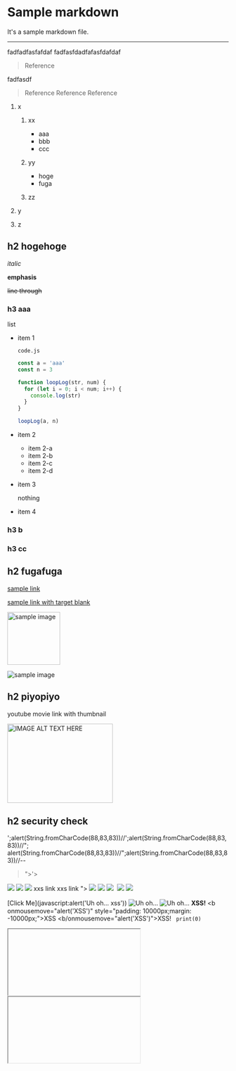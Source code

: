 # Sample markdown

It's a sample markdown file.

---

fadfadfasfafdaf
fadfasfdadfafasfdafdaf

> Reference

fadfasdf

> Reference
> Reference
> Reference

1. x

    1. xx
        - aaa
        - bbb
        - ccc

    2. yy
        * hoge
        * fuga

    3. zz

2. y

3. z

## h2 hogehoge

*italic*

**emphasis**

~~line through~~

### h3 aaa

  list

  * item 1

    `code.js`

    ```js
    const a = 'aaa'
    const n = 3

    function loopLog(str, num) {
      for (let i = 0; i < num; i++) {
        console.log(str)
      }
    }

    loopLog(a, n)
    ```

  * item 2

    * item 2-a
    * item 2-b
    * item 2-c
    * item 2-d

  * item 3

    nothing

  * item 4

### h3 b

### h3 cc


## h2 fugafuga

[sample link](https://avatars3.githubusercontent.com/u/10173918?s=460&u=caebae8e7d279c8f0420a0f20d8ca64d6da53853&v=4)

<a href="https://avatars3.githubusercontent.com/u/10173918?s=460&u=caebae8e7d279c8f0420a0f20d8ca64d6da53853&v=4" target="_blank" rel="noopener noreferer">sample link with target blank</a>

<img src="https://avatars3.githubusercontent.com/u/10173918?s=460&u=caebae8e7d279c8f0420a0f20d8ca64d6da53853&v=4" alt="sample image" width="120">

![sample image](https://avatars3.githubusercontent.com/u/10173918?s=460&u=caebae8e7d279c8f0420a0f20d8ca64d6da53853&v=4)


## h2 piyopiyo

youtube movie link with thumbnail

<a href="http://www.youtube.com/watch?feature=player_embedded&v=x1ci-O_7AWA
" target="_blank" rel="noopener noreferer"><img src="http://img.youtube.com/vi/x1ci-O_7AWA/0.jpg"
alt="IMAGE ALT TEXT HERE" width="240" height="180" /></a>


## h2 security check

<script>alert('xss!')</script>
';alert(String.fromCharCode(88,83,83))//';alert(String.fromCharCode(88,83,83))//";
alert(String.fromCharCode(88,83,83))//";alert(String.fromCharCode(88,83,83))//--
></SCRIPT>">'><SCRIPT>alert(String.fromCharCode(88,83,83))</SCRIPT>
<SCRIPT SRC=http://ha.ckers.org/xss.js></SCRIPT>
<IMG SRC="javascript:alert('XSS');">
<IMG SRC=javascript:alert('XSS')>
<IMG SRC=javascript:alert("XSS")>
<a onmouseover="alert(document.cookie)">xxs link</a>
<a onmouseover=alert(document.cookie)>xxs link</a>
<IMG """><SCRIPT>alert("XSS")</SCRIPT>">
<IMG SRC=javascript:alert(String.fromCharCode(88,83,83))>
<IMG SRC=# onmouseover="alert('xxs')">
<IMG SRC= onmouseover="alert('xxs')">
<IMG onmouseover="alert('xxs')">
<IMG SRC=/ onerror="alert(String.fromCharCode(88,83,83))"></img>
<img src=x onerror="&#0000106&#0000097&#0000118&#0000097&#0000115&#0000099&#0000114&#0000105&#0000112&#0000116&#0000058&#0000097&#0000108&#0000101&#0000114&#0000116&#0000040&#0000039&#0000088&#0000083&#0000083&#0000039&#0000041">

[Click Me](javascript:alert('Uh oh... xss'))
![Uh oh...]("onerror="alert('XSS'))
![Uh oh...](https://www.example.com/image.png"onload="alert('XSS'))
<b onmousemove="alert('XSS')" onclick="alert('XSS')" onmousehover="alert('XSS')" >XSS!</b>
<b　onmousemove="alert('XSS')" style="padding: 10000px;margin: -10000px;">XSS</b>
<b/onmousemove="alert('XSS')">XSS!</b>
<code lang="py" onmousemove='alert("XSS")'>
print(0)
</code>
<iframe srcdoc="<script>alert('XSS');</script>"></iframe>
<iframe src="data:text/html;base64,PHNjcmlwdD5hbGVydCgnWFNTJyk7PC9zY3JpcHQ+">
